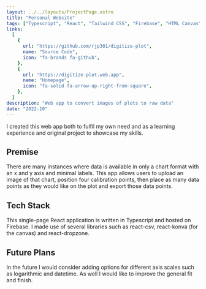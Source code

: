 ```yaml
---
layout: ../../layouts/ProjectPage.astro
title: "Personal Website"
tags: ["Typescript", "React", "Tailwind CSS", "Firebase", "HTML Canvas"]
links:
  [
    {
      url: "https://github.com/rjp301/digitize-plot",
      name: "Source Code",
      icon: "fa-brands fa-github",
    },
    {
      url: "https://digitize-plot.web.app",
      name: "Homepage",
      icon: "fa-solid fa-arrow-up-right-from-square",
    },
  ]
description: "Web app to convert images of plots to raw data"
date: "2022-10"
---
```


I created this web app both to fulfil my own need and as a learning experience and original project to showcase my skills.

## Premise

There are many instances where data is available in only a chart format with an x and y axis and minimal labels. This app allows users to upload an image of that chart, position four calibration points, then place as many data points as they would like on the plot and export those data points. 

## Tech Stack

This single-page React application is written in Typescript and hosted on Firebase. I made use of several libraries such as react-csv, react-konva (for the canvas) and react-dropzone.

## Future Plans

In the future I would consider adding options for different axis scales such as logarithmic and datetime. As well I would like to improve the general fit and finish.
